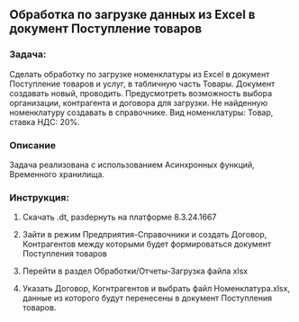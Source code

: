 ﻿## Обработка по загрузке данных из Excel в документ Поступление товаров

### Задача:

Сделать обработку по загрузке номенклатуры из Excel в документ Поступление товаров и услуг, в табличную часть Товары. Документ создавать новый, проводить. Предусмотреть возможность выбора организации, контрагента и договора для загрузки. Не найденную номенклатуру создавать в справочнике. Вид номенклатуры: Товар, ставка НДС: 20%.

### Описание

Задача реализована с использованием Асинхронных функций, Временного хранилища.


### Инструкция:

1. Скачать .dt, разdернуть на платформе 8.3.24.1667

2. Зайти в режим Предприятия-Справочники и создать Договор, Контрагентов между которыми будет формироваться документ Поступления товаров

3. Перейти в раздел Обработки/Отчеты-Загрузка файла xlsx

4. Указать Договор, Когнтрагентов и выбрать файл Номенклатура.xlsx, данные из которого будут перенесены в документ Поступления товаров.

